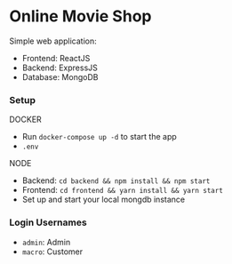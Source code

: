 # Online Movie Shop

Simple web application:

- Frontend: ReactJS
- Backend: ExpressJS
- Database: MongoDB

### Setup

DOCKER

- Run `docker-compose up -d` to start the app
- `.env`

NODE

- Backend: `cd backend && npm install && npm start`
- Frontend: `cd frontend && yarn install && yarn start`
- Set up and start your local mongdb instance

### Login Usernames

- `admin`: Admin
- `macro`: Customer
